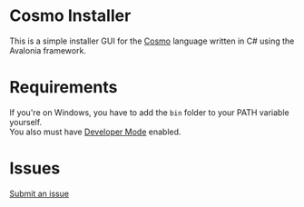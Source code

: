 # Cosmo Installer

This is a simple installer GUI for the [Cosmo](https://github.com/cosmo-lang/cosmo) language written in C# using the Avalonia framework.

# Requirements
If you're on Windows, you have to add the `bin` folder to your PATH variable yourself.<br />
You also must have [Developer Mode](https://learn.microsoft.com/en-us/windows/apps/get-started/enable-your-device-for-development) enabled.

# Issues
[Submit an issue](https://github.com/cosmo-lang/cosmo-installer/issues/new)